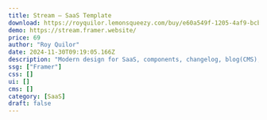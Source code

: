 ```yaml
---
title: Stream — SaaS Template
download: https://royquilor.lemonsqueezy.com/buy/e60a549f-1205-4af9-bcb4-5db52ac54834
demo: https://stream.framer.website/
price: 69
author: "Roy Quilor"
date: 2024-11-30T09:19:05.166Z
description: "Modern design for SaaS, components, changelog, blog(CMS), auto dark/light mode and style guide."
ssg: ["Framer"]
css: []
ui: []
cms: []
category: [SaaS]
draft: false
---
```

